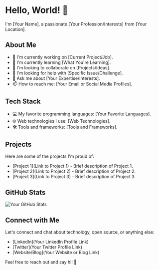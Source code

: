 # Hello, World! 👋

I'm [Your Name], a passionate [Your Profession/Interests] from [Your Location].

## About Me

- 🔭 I'm currently working on [Current Project/Job].
- 🌱 I'm currently learning [What You're Learning].
- 👯 I'm looking to collaborate on [Projects/Ideas].
- 🤔 I'm looking for help with [Specific Issue/Challenge].
- 💬 Ask me about [Your Expertise/Interests].
- 📫 How to reach me: [Your Email or Social Media Profiles].

## Tech Stack

- 💻 My favorite programming languages: [Your Favorite Languages].
- 🌐 Web technologies I use: [Web Technologies].
- 🛠️ Tools and frameworks: [Tools and Frameworks].

## Projects

Here are some of the projects I'm proud of:

- [Project 1](Link to Project 1) - Brief description of Project 1.
- [Project 2](Link to Project 2) - Brief description of Project 2.
- [Project 3](Link to Project 3) - Brief description of Project 3.

## GitHub Stats

![Your GitHub Stats](https://github-readme-stats.vercel.app/api?username=thatguyphil1&show_icons=true&theme=dracula)

## Connect with Me

Let's connect and chat about technology, open source, or anything else:

- [LinkedIn](Your LinkedIn Profile Link)
- [Twitter](Your Twitter Profile Link)
- [Website/Blog](Your Website or Blog Link)

Feel free to reach out and say hi! 👋

<!--
  You can add more sections or customize it further based on your preferences.
  Don't forget to replace the placeholders with your actual information and links.
-->
